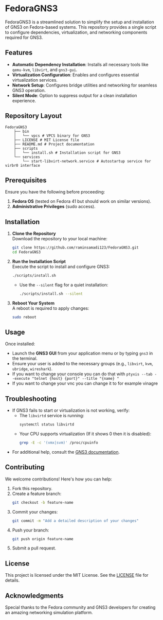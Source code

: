 # FedoraGNS3

FedoraGNS3 is a streamlined solution to simplify the setup and installation of GNS3 on Fedora-based systems. This repository provides a single script to configure dependencies, virtualization, and networking components required for GNS3.

## Features

- **Automatic Dependency Installation**: Installs all necessary tools like `qemu-kvm`, `libvirt`, and `gns3-gui`.
- **Virtualization Configuration**: Enables and configures essential virtualization services.
- **Network Setup**: Configures bridge utilities and networking for seamless GNS3 operation.
- **Silent Mode**: Option to suppress output for a clean installation experience.

## Repository Layout

```
FedoraGNS3
    ├── bin
    │   └── vpcs # VPCS binary for GNS3
    ├── LICENSE # MIT License file
    ├── README.md # Project documentation
    ├── scripts
    │   └── install.sh # Installation script for GNS3
    └── services
        └── start-libvirt-network.service # Autostartup service for virbr0 interface
```

## Prerequisites

Ensure you have the following before proceeding:

1. **Fedora OS** (tested on Fedora 41 but should work on similar versions).
2. **Administrative Privileges** (sudo access).

## Installation

1. **Clone the Repository**  
   Download the repository to your local machine:
   ```bash
   git clone https://github.com/raminsamadi123/FedoraGNS3.git
   cd FedoraGNS3
   ```

2. **Run the Installation Script**  
   Execute the script to install and configure GNS3:
   ```bash
   ./scripts/install.sh
   ```
   - Use the `--silent` flag for a quiet installation:
     ```bash
     ./scripts/install.sh --silent
     ```

3. **Reboot Your System**  
   A reboot is required to apply changes:
   ```bash
   sudo reboot
   ```

## Usage

Once installed:

- Launch the **GNS3 GUI** from your application menu or by typing `gns3` in the terminal.
- Ensure your user is added to the necessary groups (e.g., `libvirt`, `kvm`, `ubridge`, `wireshark`).
- If you want to change your console you can do that with ```ptyxis --tab --execute "telnet {host} {port}" --title "{name} "```
- If you want to change your vnc you can change it to for example vinagre

## Troubleshooting

- If GNS3 fails to start or virtualization is not working, verify:
  - The `libvirtd` service is running:
    ```bash
    systemctl status libvirtd
    ```
  - Your CPU supports virtualization (If it shows 0 then it is disabled):
    ```bash
    grep -E -c '(vmx|svm)' /proc/cpuinfo
    ```
- For additional help, consult the [GNS3 documentation](https://docs.gns3.com/).

## Contributing

We welcome contributions! Here's how you can help:

1. Fork this repository.
2. Create a feature branch:
   ```bash
   git checkout -b feature-name
   ```
3. Commit your changes:
   ```bash
   git commit -m "Add a detailed description of your changes"
   ```
4. Push your branch:
   ```bash
   git push origin feature-name
   ```
5. Submit a pull request.

## License

This project is licensed under the MIT License. See the [LICENSE](LICENSE) file for details.

## Acknowledgments

Special thanks to the Fedora community and GNS3 developers for creating an amazing networking simulation platform.
